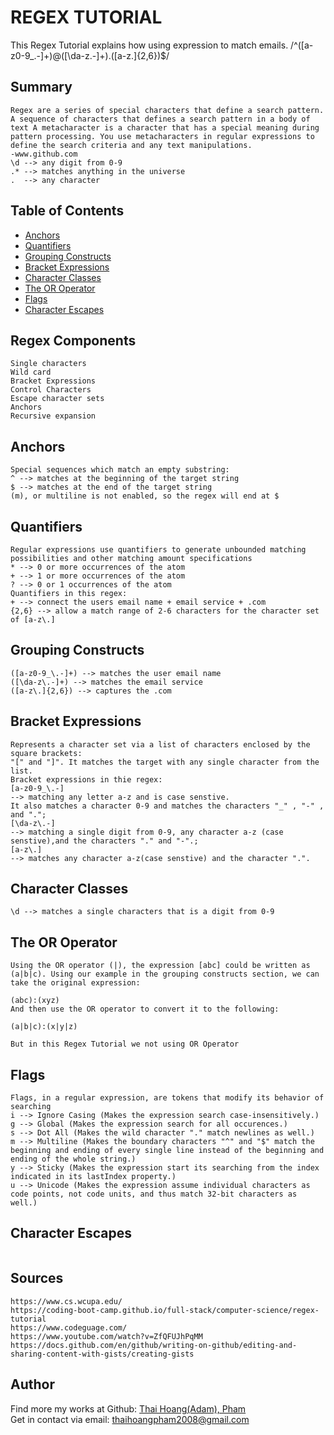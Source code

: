 # REGEX TUTORIAL

This Regex Tutorial explains how using expression to match emails.
/^([a-z0-9_.-]+)@([\da-z.-]+).([a-z.]{2,6})$/

## Summary
```
Regex are a series of special characters that define a search pattern. A sequence of characters that defines a search pattern in a body of text A metacharacter is a character that has a special meaning during pattern processing. You use metacharacters in regular expressions to define the search criteria and any text manipulations.
-www.github.com
\d --> any digit from 0-9 
.* --> matches anything in the universe
.  --> any character
```
## Table of Contents

- [Anchors](#anchors)
- [Quantifiers](#quantifiers)
- [Grouping Constructs](#grouping-constructs)
- [Bracket Expressions](#bracket-expressions)
- [Character Classes](#character-classes)
- [The OR Operator](#the-or-operator)
- [Flags](#flags)
- [Character Escapes](#character-escapes)

## Regex Components
```
Single characters
Wild card
Bracket Expressions
Control Characters
Escape character sets
Anchors
Recursive expansion
```
## Anchors
```
Special sequences which match an empty substring:
^ --> matches at the beginning of the target string
$ --> matches at the end of the target string
(m), or multiline is not enabled, so the regex will end at $
```
## Quantifiers
```
Regular expressions use quantifiers to generate unbounded matching possibilities and other matching amount specifications
* --> 0 or more occurrences of the atom
+ --> 1 or more occurrences of the atom
? --> 0 or 1 occurrences of the atom
Quantifiers in this regex:
+ --> connect the users email name + email service + .com
{2,6} --> allow a match range of 2-6 characters for the character set of [a-z\.]
```
## Grouping Constructs
```
([a-z0-9_\.-]+) --> matches the user email name
([\da-z\.-]+) --> matches the email service
([a-z\.]{2,6}) --> captures the .com
```
## Bracket Expressions
```
Represents a character set via a list of characters enclosed by the square brackets:
"[" and "]". It matches the target with any single character from the list.
Bracket expressions in thie regex:
[a-z0-9_\.-]
--> matching any letter a-z and is case senstive.
It also matches a character 0-9 and matches the characters "_" , "-" , and "."; 
[\da-z\.-]
--> matching a single digit from 0-9, any character a-z (case senstive),and the characters "." and "-".; 
[a-z\.]
--> matches any character a-z(case senstive) and the character ".".
```
## Character Classes
```
\d --> matches a single characters that is a digit from 0-9
```
## The OR Operator
```
Using the OR operator (|), the expression [abc] could be written as (a|b|c). Using our example in the grouping constructs section, we can take the original expression:

(abc):(xyz)
And then use the OR operator to convert it to the following:

(a|b|c):(x|y|z)

But in this Regex Tutorial we not using OR Operator
```
## Flags
```
Flags, in a regular expression, are tokens that modify its behavior of searching
i --> Ignore Casing (Makes the expression search case-insensitively.)
g --> Global (Makes the expression search for all occurences.)
s --> Dot All (Makes the wild character "." match newlines as well.)
m --> Multiline (Makes the boundary characters "^" and "$" match the beginning and ending of every single line instead of the beginning and ending of the whole string.)
y --> Sticky (Makes the expression start its searching from the index indicated in its lastIndex property.)
u --> Unicode (Makes the expression assume individual characters as code points, not code units, and thus match 32-bit characters as well.)
```
## Character Escapes
```

```
## Sources
```
https://www.cs.wcupa.edu/
https://coding-boot-camp.github.io/full-stack/computer-science/regex-tutorial
https://www.codeguage.com/
https://www.youtube.com/watch?v=ZfQFUJhPqMM
https://docs.github.com/en/github/writing-on-github/editing-and-sharing-content-with-gists/creating-gists
```
## Author

Find more my works at Github: 
[Thai Hoang(Adam), Pham](https://github.com/ThiHoangPham)
</br>
Get in contact via email: thaihoangpham2008@gmail.com